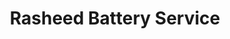 ---
title: "Rasheed Battery Service"
url: /ranipur-riyast/rasheed-battery-service/
shop: Autoteile
---